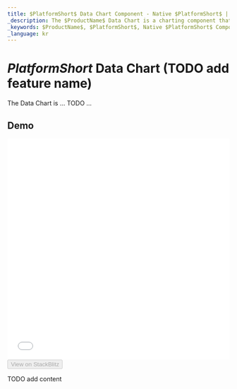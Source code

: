 ```yaml
---
title: $PlatformShort$ Data Chart Component - Native $PlatformShort$ | $ProductName$
_description: The $ProductName$ Data Chart is a charting component that provides modular design of axis, markers, series, legend, and annotation layers. With this chart, you can create multiple instances of these visual elements in the same chart plot area in order to create composite chart views.
_keywords: $ProductName$, $PlatformShort$, Native $PlatformShort$ Components Suite, Native $PlatformShort$ Controls, Native $PlatformShort$ Components, Native $PlatformShort$ Components Library, $PlatformShort$ Chart, $PlatformShort$ Chart Control, $PlatformShort$ Chart Example, $PlatformShort$ Chart Component, $PlatformShort$ Data Chart
_language: kr
---
```

# $PlatformShort$ Data Chart (TODO add feature name)

The Data Chart is ... TODO ...

## Demo

<div class="sample-container loading" style="height: 500px">
    <iframe id="data-chart-series-errorbars-iframe" src='{environment:dvDemosBaseUrl}/charts/data-chart-series-errorbars' width="100%" height="100%" seamless frameBorder="0" onload="onXPlatSampleIframeContentLoaded(this);"></iframe>
</div>
<div>
    <button data-localize="stackblitz" disabled class="stackblitz-btn" data-iframe-id="data-chart-series-errorbars-iframe" data-demos-base-url="{environment:dvDemosBaseUrl}">View on StackBlitz
    </button>
<sample-button src="charts/data-chart/series-errorbars"></sample-button>

</div>

<div class="divider--half"></div>


TODO add content
